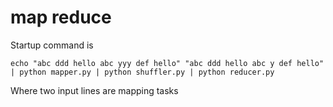 # map reduce
Startup command is
```
echo "abc ddd hello abc yyy def hello" "abc ddd hello abc y def hello" | python mapper.py | python shuffler.py | python reducer.py
```
Where two input lines are mapping tasks
